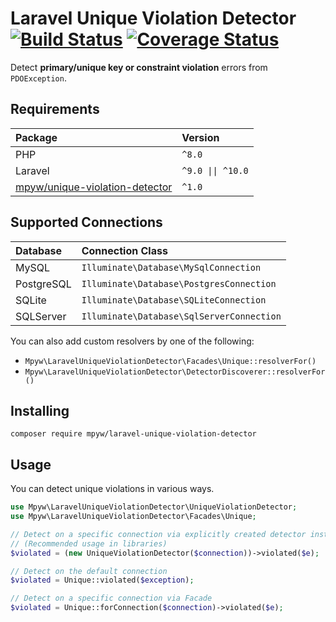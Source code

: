 # Laravel Unique Violation Detector [![Build Status](https://github.com/mpyw/laravel-unique-violation-detector/actions/workflows/ci.yml/badge.svg?branch=master)](https://github.com/mpyw/laravel-unique-violation-detector/actions) [![Coverage Status](https://coveralls.io/repos/github/mpyw/laravel-unique-violation-detector/badge.svg?branch=master)](https://coveralls.io/github/mpyw/laravel-unique-violation-detector?branch=master)

Detect **primary/unique key or constraint violation** errors from `PDOException`.

## Requirements

| Package                                                                             | Version                              |
|:------------------------------------------------------------------------------------|:-------------------------------------|
| PHP                                                                                 | <code>^8.0</code>                    |
| Laravel                                                                             | <code>^9.0 &#124;&#124; ^10.0</code> |
| [mpyw/unique-violation-detector](https://github.com/mpyw/unique-violation-detector) | <code>^1.0</code>                    |

## Supported Connections

| Database | Connection Class |
|:---|:---|
| MySQL | `Illuminate\Database\MySqlConnection` |
| PostgreSQL | `Illuminate\Database\PostgresConnection` |
| SQLite | `Illuminate\Database\SQLiteConnection` |
| SQLServer | `Illuminate\Database\SqlServerConnection` |

You can also add custom resolvers by one of the following:

- `Mpyw\LaravelUniqueViolationDetector\Facades\Unique::resolverFor()`
- `Mpyw\LaravelUniqueViolationDetector\DetectorDiscoverer::resolverFor()`

## Installing

```
composer require mpyw/laravel-unique-violation-detector
```

## Usage

You can detect unique violations in various ways.

```php
use Mpyw\LaravelUniqueViolationDetector\UniqueViolationDetector;
use Mpyw\LaravelUniqueViolationDetector\Facades\Unique;

// Detect on a specific connection via explicitly created detector instance
// (Recommended usage in libraries)
$violated = (new UniqueViolationDetector($connection))->violated($e);

// Detect on the default connection
$violated = Unique::violated($exception);

// Detect on a specific connection via Facade
$violated = Unique::forConnection($connection)->violated($e);
```
